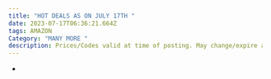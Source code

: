 ```yaml
---
title: "HOT DEALS AS ON JULY 17TH "
date: 2023-07-17T06:36:21.664Z
tags: AMAZON
Category: "MANY MORE "
description: Prices/Codes valid at time of posting. May change/expire at any time. (AD)
---
```

*
